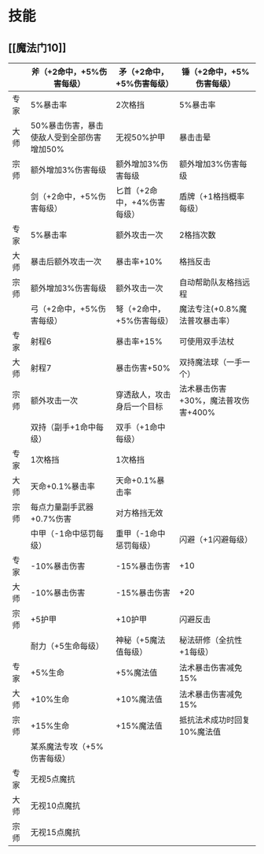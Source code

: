 # 技能

## [[魔法门10]]

|      | 斧（+2命中，+5%伤害每级）                  | 矛（+2命中，+5%伤害每级）   | 锤（+2命中，+5%伤害每级）           |
| ---- | ------------------------------------------ | --------------------------- | ----------------------------------- |
| 专家 | 5%暴击率                                   | 2次格挡                     | 5%暴击率                            |
| 大师 | 50%暴击伤害，暴击使敌人受到全部伤害增加50% | 无视50%护甲                 | 暴击击晕                            |
| 宗师 | 额外增加3%伤害每级                         | 额外增加3%伤害每级          | 额外增加3%伤害每级                  |
|      | 剑（+2命中，+5%伤害每级）                  | 匕首（+2命中，+4%伤害每级） | 盾牌（+1格挡概率每级）              |
| 专家 | 5%暴击率                                   | 额外攻击一次                | 2格挡次数                           |
| 大师 | 暴击后额外攻击一次                         | 暴击率+10%                  | 格挡反击                            |
| 宗师 | 额外增加3%伤害每级                         | 额外攻击一次                | 自动帮助队友格挡远程                |
|      | 弓（+2命中，+5%伤害每级）                  | 弩（+2命中，+5%伤害每级）   | 魔法专注(+0.8%魔法普攻暴击率）      |
| 专家 | 射程6                                      | 暴击率+15%                  | 可使用双手法杖                      |
| 大师 | 射程7                                      | 暴击伤害+50%                | 双持魔法球（一手一个）              |
| 宗师 | 额外攻击一次                               | 穿透敌人，攻击身后一个目标  | 法术暴击伤害+30%，魔法普攻伤害+400% |
|      | 双持（副手+1命中每级）                     | 双手（+1命中每级）          |                                     |
| 专家 | 1次格挡                                    | 1次格挡                     |                                     |
| 大师 | 天命+0.1%暴击率                            | 天命+0.1%暴击率             |                                     |
| 宗师 | 每点力量副手武器+0.7%伤害                  | 对方格挡无效                |                                     |
|      | 中甲（-1命中惩罚每级）                     | 重甲（-1命中惩罚每级）      | 闪避（+1闪避每级）                  |
| 专家 | -10%暴击伤害                               | -15%暴击伤害                | +10                                 |
| 大师 | -10%暴击伤害                               | -15%暴击伤害                | +20                                 |
| 宗师 | +5护甲                                     | +10护甲                     | 闪避反击                            |
|      | 耐力（+5生命每级）                         | 神秘（+5魔法值每级）        | 秘法研修（全抗性+1每级）            |
| 专家 | +5%生命                                    | +5%魔法值                   | 法术暴击伤害减免15%                 |
| 大师 | +10%生命                                   | +10%魔法值                  | 法术暴击伤害减免15%                 |
| 宗师 | +15%生命                                   | +15%魔法值                  | 抵抗法术成功时回复10%魔法值         |
|      | 某系魔法专攻（+5%伤害每级）                |                             |                                     |
| 专家 | 无视5点魔抗                                |                             |                                     |
| 大师 | 无视10点魔抗                               |                             |                                     |
| 宗师 | 无视15点魔抗                               |                             |                                     |